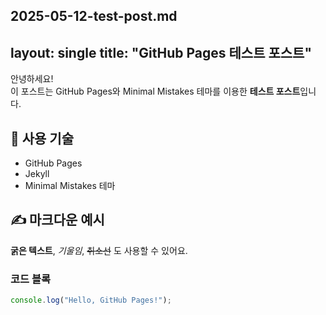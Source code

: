 2025-05-12-test-post.md
---
layout: single
title: "GitHub Pages 테스트 포스트"
---

안녕하세요!  
이 포스트는 GitHub Pages와 Minimal Mistakes 테마를 이용한 **테스트 포스트**입니다.

## 🔧 사용 기술
- GitHub Pages
- Jekyll
- Minimal Mistakes 테마

## ✍️ 마크다운 예시
**굵은 텍스트**, *기울임*, ~~취소선~~ 도 사용할 수 있어요.

### 코드 블록
```js
console.log("Hello, GitHub Pages!");
